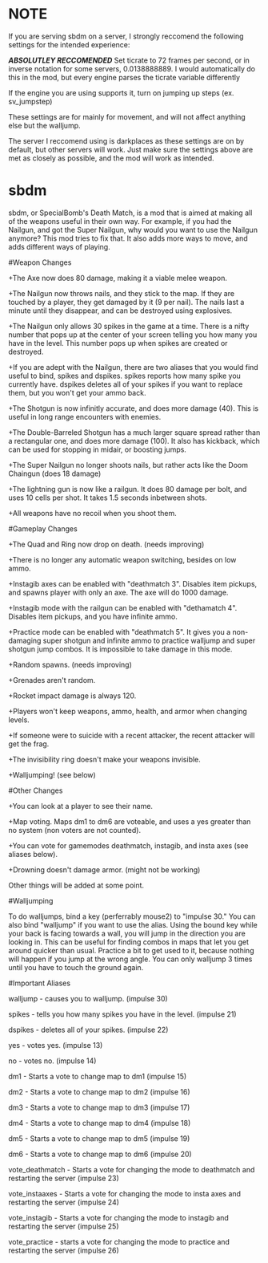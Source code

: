# NOTE

If you are serving sbdm on a server, I strongly reccomend the following settings for the intended experience:

***ABSOLUTLEY RECCOMENDED*** Set ticrate to 72 frames per second, or in inverse notation for some servers, 0.0138888889. I would automatically do this in the mod, but every engine parses the ticrate variable differently

If the engine you are using supports it, turn on jumping up steps (ex. sv_jumpstep)

These settings are for mainly for movement, and will not affect anything else but the walljump.

The server I reccomend using is darkplaces as these settings are on by default, but other servers will work. Just make sure the settings above are met as closely as possible, and the mod will work as intended.

# sbdm

sbdm, or SpecialBomb's Death Match, is a mod that is aimed at making all of the weapons useful in their own way.
For example, if you had the Nailgun, and got the Super Nailgun, why would you want to use the Nailgun anymore?
This mod tries to fix that.
It also adds more ways to move, and adds different ways of playing.

#Weapon Changes

+The Axe now does 80 damage, making it a viable melee weapon.

+The Nailgun now throws nails, and they stick to the map. If they are touched by a player, they get damaged by it (9 per nail). The nails last a minute until they disappear, and can be destroyed using explosives.

+The Nailgun only allows 30 spikes in the game at a time. There is a nifty number that pops up at the center of your screen telling you how many you have in the level. This number pops up when spikes are created or destroyed.

+If you are adept with the Nailgun, there are two aliases that you would find useful to bind, spikes and dspikes. spikes reports how many spike you currently have. dspikes deletes all of your spikes if you want to replace them, but you won't get your ammo back.

+The Shotgun is now infinitly accurate, and does more damage (40). This is useful in long range encounters with enemies.

+The Double-Barreled Shotgun has a much larger square spread rather than a rectangular one, and does more damage (100). It also has kickback, which can be used for stopping in midair, or boosting jumps.

+The Super Nailgun no longer shoots nails, but rather acts like the Doom Chaingun (does 18 damage)

+The lightning gun is now like a railgun. It does 80 damage per bolt, and uses 10 cells per shot. It takes 1.5 seconds inbetween shots.

+All weapons have no recoil when you shoot them.

#Gameplay Changes

+The Quad and Ring now drop on death. (needs improving)

+There is no longer any automatic weapon switching, besides on low ammo.

+Instagib axes can be enabled with "deathmatch 3". Disables item pickups, and spawns player with only an axe. The axe will do 1000 damage.

+Instagib mode with the railgun can be enabled with "dethamatch 4". Disables item pickups, and you have infinite ammo.

+Practice mode can be enabled with "deathmatch 5". It gives you a non-damaging super shotgun and infinite ammo to practice walljump and super shotgun jump combos. It is impossible to take damage in this mode.

+Random spawns. (needs improving)

+Grenades aren't random.

+Rocket impact damage is always 120.

+Players won't keep weapons, ammo, health, and armor when changing levels.

+If someone were to suicide with a recent attacker, the recent attacker will get the frag.

+The invisibility ring doesn't make your weapons invisible.

+Walljumping! (see below)

#Other Changes

+You can look at a player to see their name.

+Map voting. Maps dm1 to dm6 are voteable, and uses a yes greater than no system (non voters are not counted).

+You can vote for gamemodes deathmatch, instagib, and insta axes (see aliases below).

+Drowning doesn't damage armor. (might not be working)

Other things will be added at some point.

#Walljumping

To do walljumps, bind a key (perferrably mouse2) to "impulse 30." You can also bind "walljump" if you want to use the alias. Using the bound key while your back is facing towards a wall, you will jump in the direction you are looking in. This can be useful for finding combos in maps that let you get around quicker than usual. Practice a bit to get used to it, because nothing will happen if you jump at the wrong angle. You can only walljump 3 times until you have to touch the ground again.

#Important Aliases

walljump - causes you to walljump. (impulse 30)

spikes - tells you how many spikes you have in the level. (impulse 21)

dspikes - deletes all of your spikes. (impulse 22)

yes - votes yes. (impulse 13)

no - votes no. (impulse 14)

dm1 - Starts a vote to change map to dm1 (impulse 15)

dm2 - Starts a vote to change map to dm2 (impulse 16)

dm3 - Starts a vote to change map to dm3 (impulse 17)

dm4 - Starts a vote to change map to dm4 (impulse 18)

dm5 - Starts a vote to change map to dm5 (impulse 19)

dm6 - Starts a vote to change map to dm6 (impulse 20)

vote_deathmatch - Starts a vote for changing the mode to deathmatch and restarting the server (impulse 23)

vote_instaaxes - Starts a vote for changing the mode to insta axes and restarting the server (impulse 24)

vote_instagib - Starts a vote for changing the mode to instagib and restarting the server (impulse 25)

vote_practice - starts a vote for changing the mode to practice and restarting the server (impulse 26)
